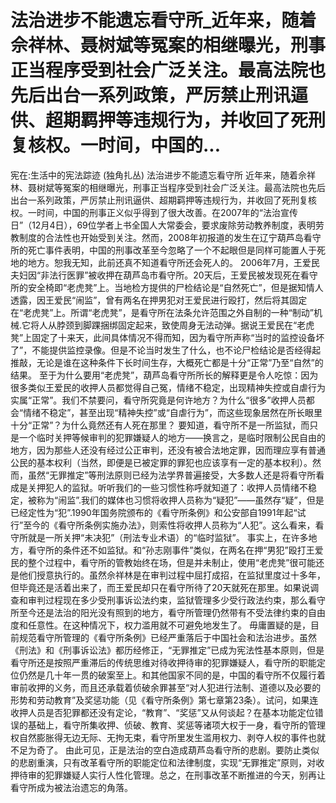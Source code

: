 # 法治进步不能遗忘看守所_近年来，随着佘祥林、聂树斌等冤案的相继曝光，刑事正当程序受到社会广泛关注。最高法院也先后出台一系列政策，严厉禁止刑讯逼供、超期羁押等违规行为，并收回了死刑复核权。一时间，中国的...

宪在:生活中的宪法踪迹 (独角扎丛)
法治进步不能遗忘看守所
近年来，随着佘祥林、聂树斌等冤案的相继曝光，刑事正当程序受到社会广泛关注。最高法院也先后出台一系列政策，严厉禁止刑讯逼供、超期羁押等违规行为，并收回了死刑复核权。一时间，中国的刑事正义似乎得到了很大改善。在2007年的“法治宣传日”（12月4日），69位学者上书全国人大常委会，要求废除劳动教养制度，表明劳教制度的合法性也开始受到关注。然而，2008年初报道的发生在辽宁葫芦岛看守所的死亡事件表明，中国的刑事改革至今忽略了一个不起眼但是同样可能置人于死地的地方。恕我无知，此前还真不知道看守所还会死人的。
2006年7月，王爱民夫妇因“非法行医罪”被收押在葫芦岛市看守所。20天后，王爱民被发现死在看守所的安全椅即“老虎凳”上。当地检方提供的尸检结论是“自然死亡”，但是据知情人透露，因王爱民“闹监”，曾有两名在押男犯对王爱民进行殴打，然后将其固定在“老虎凳”上。所谓“老虎凳”，是看守所在法条允许范围之外自制的一种“制动”机械.它将人从脖颈到脚踝捆绑固定起来，致使周身无法动弹。据说王爱民在“老虎凳”上固定了十来天，此间具体情况不得而知，因为看守所声称“当时的监控设备坏了”，不能提供监控录像。但是不论当时发生了什么，也不论尸检结论是否经得起推敲，无论是谁在这种条件下长时间生存，大概死亡都是十分“正常”乃至“自然”的结果。
至于为什么要用“老虎凳”，葫芦岛看守所所长的解释更是令人吃惊：因为很多类似王爱民的收押人员都觉得自己冤，情绪不稳定，出现精神失控或自虐行为实属“正常”。我们不禁要问，看守所究竟是何许地方？为什么“很多”收押人员都会“情绪不稳定”，甚至出现“精神失控”或“自虐行为”，而这些现象居然在所长眼里十分“正常”？为什么竟然还有人死在那里？
要知道，看守所不是一所监狱，而只是一个临时关押等候审判的犯罪嫌疑人的地方——换言之，是临时限制公民自由的地方，因为那些人还没有经过公正审判，还没有被合法地定罪，因而理应享有普通公民的基本权利（当然，即便是已被定罪的罪犯也应该享有一定的基本权利）。然而，虽然“无罪推定”等刑法原则已经为法学界普遍接受，大多数人还是将看守所看成是关押犯人的监狱。听听我们的一些习惯性称呼就知道了：收押人员情绪不稳定，被称为“闹监”.我们的媒体也习惯将收押人员称为“疑犯”——虽然存“疑”，但是已经定性为“犯”.1990年国务院颁布的《看守所条例》和公安部自1991年起“试行”至今的《看守所条例实施办法》，则索性将收押人员称为“人犯”。这么看来，看守所就是一所关押“未决犯”（刑法专业术语）的“临时监狱”。
事实上，在许多地方，看守所的条件还不如监狱。和“孙志刚事件”类似，在两名在押“男犯”殴打王爱民的整个过程中，看守所的管教始终在场，但是并未制止，使用“老虎凳”很可能还是他们授意执行的。虽然佘祥林是在审判过程中屈打成招，在监狱里度过十多年，但毕竟还是活着出来了，而王爱民却只在看守所待了20天就死在那里。如果说调查和审判过程现在多少受刑事诉讼法约束，监狱管理多少受行政法约束，那么看守所至今还是法治的阳光没有照到的地方，看守所管理仍然带有不受法律约束的自由度和任意性。在这种情况下，权力滥用就不可避免地发生了。
毋庸置疑的是，目前规范看守所管理的《看守所条例》已经严重落后于中国社会和法治进步。虽然《刑法》和《刑事诉讼法》都历经修正，“无罪推定”已成为宪法性基本原则，但是看守所还是按照严重滞后的传统思维对待收押待审的犯罪嫌疑人，看守所的职能定位仍然是几十年一贯的破案至上。和其他国家不同的是，中国的看守所不仅履行着审前收押的义务，而且还承载着侦破余罪甚至“对人犯进行法制、道德以及必要的形势和劳动教育”及奖惩功能（见《看守所条例》第七章第23条）。试问，如果连收押人员是否犯罪都还没有定论，“教育”、“奖惩”又从何谈起？在基本功能定位错误的基础上，看守所集收押、侦破、教育、奖惩等诸项大权于一身，看守所的管理权自然膨胀得无边无际、无拘无束，看守所里发生滥用权力、剥夺人权的事件也就不足为奇了。
由此可见，正是法治的空白造成葫芦岛看守所的悲剧。要防止类似的悲剧重演，只有改革看守所的职能定位和法律制度，实现“无罪推定”原则，对收押待审的犯罪嫌疑人实行人性化管理。总之，在刑事改革不断推进的今天，别再让看守所成为被法治遗忘的角落。